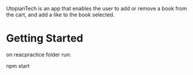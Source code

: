 UtopianTech is an app that enables the user to add or remove a book from the cart, and add a like to the book selected.

# Getting Started
on reacpractice folder run:

npm start